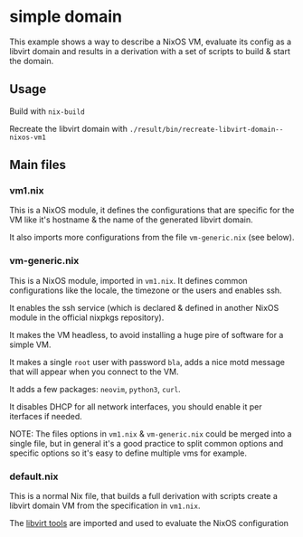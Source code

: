# simple domain

This example shows a way to describe a NixOS VM, evaluate its config as a libvirt domain and results in a derivation with a set of scripts to build & start the domain.

## Usage

Build with `nix-build`

Recreate the libvirt domain with `./result/bin/recreate-libvirt-domain--nixos-vm1`

## Main files

### vm1.nix

This is a NixOS module, it defines the configurations that are specific for the VM like it's hostname & the name of the generated libvirt domain.

It also imports more configurations from the file `vm-generic.nix` (see below).

### vm-generic.nix

This is a NixOS module, imported in `vm1.nix`. It defines common configurations like the locale, the timezone or the users and enables ssh.

It enables the ssh service (which is declared & defined in another NixOS module in the official nixpkgs repository).

It makes the VM headless, to avoid installing a huge pire of software for a simple VM.

It makes a single `root` user with password `bla`, adds a nice motd message that will appear when you connect to the VM.

It adds a few packages: `neovim`, `python3`, `curl`.

It disables DHCP for all network interfaces, you should enable it per iterfaces if needed.

NOTE: The files options in `vm1.nix` & `vm-generic.nix` could be merged into a single file, but in general it's a good practice to split common options and specific options so it's easy to define multiple vms for example.

### default.nix

This is a normal Nix file, that builds a full derivation with scripts create a libvirt domain VM from the specification in `vm1.nix`.

The [libvirt tools](../..) are imported and used to evaluate the NixOS configuration
